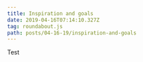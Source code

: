 ```yaml
---
title: Inspiration and goals
date: 2019-04-16T07:14:10.327Z
tag: roundabout.js
path: posts/04-16-19/inspiration-and-goals
---
```

Test

